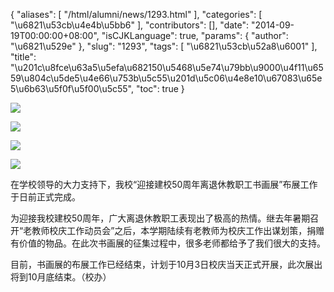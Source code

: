 {
    "aliases": [
        "/html/alumni/news/1293.html"
    ],
    "categories": [
        "\u6821\u53cb\u4e4b\u5bb6"
    ],
    "contributors": [],
    "date": "2014-09-19T00:00:00+08:00",
    "isCJKLanguage": true,
    "params": {
        "author": "\u6821\u529e"
    },
    "slug": "1293",
    "tags": [
        "\u6821\u53cb\u52a8\u6001"
    ],
    "title": "\u201c\u8fce\u63a5\u5efa\u682150\u5468\u5e74\u79bb\u9000\u4f11\u6559\u804c\u5de5\u4e66\u753b\u5c55\u201d\u5c06\u4e8e10\u67083\u65e5\u6b63\u5f0f\u5f00\u5c55",
    "toc": true
}

![](https://cdn.tfls.online/mirror/full/9edfc993d5e582de84bfb38ce5fbb81e6d4772b8.jpg)




![](https://cdn.tfls.online/mirror/full/75bda35ae46ca26f2d05f11884dcff9c617f880a.jpg)




![](https://cdn.tfls.online/mirror/full/9b53416e3a9bd59dd234a9cc6fdda33ce0428c72.jpg)




![](https://cdn.tfls.online/mirror/full/009b3bccd92211fb512aee2ce9b0e13eb382834b.jpg)




  





在学校领导的大力支持下，我校“迎接建校50周年离退休教职工书画展”布展工作于日前正式完成。




为迎接我校建校50周年，广大离退休教职工表现出了极高的热情。继去年暑期召开“老教师校庆工作动员会”之后，本学期陆续有老教师为校庆工作出谋划策，捐赠有价值的物品。在此次书画展的征集过程中，很多老师都给予了我们很大的支持。




目前，书画展的布展工作已经结束，计划于10月3日校庆当天正式开展，此次展出将到10月底结束。（校办）




  



